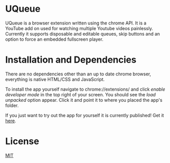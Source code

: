 # UQueue

UQueue is a browser extension written using the chrome API. It is a YouTube add on used for watching multiple Youtube videos painlessly. Currently it supports disposable and editable queues, skip buttons and an option to force an embedded fullscreen player. 

# Installation and Dependencies

There are no dependencies other than an up to date chrome browser, everything is native HTML/CSS and JavaScript.

To install the app yourself navigate to chrome://extensions/ and click *enable developer mode* in the top right of your screen. You should see the *load unpacked* option appear. Click it and point it to where you placed the app's folder. 

If you just want to try out the app for yourself it is currently published! Get it [here](https://chrome.google.com/webstore/detail/uqueue/niggciniccgebghcjopdnhpbmpdjebmn).

# License 
[MIT](https://choosealicense.com/licenses/mit/)
